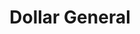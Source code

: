 ---
title: "Dollar General"
url: /philadelphia/dollar-general-rising-sun-avenue/
shop: Kramladen
---